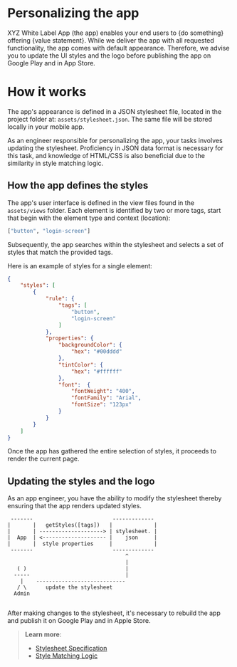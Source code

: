 # Personalizing the app    

XYZ White Label App (the app) enables your end users to {do something} offering {value statement}. 
While we deliver the app with all requested functionality, the app comes with default appearance. Therefore, we advise you to update the UI styles and the logo before publishing the app on Google Play and in App Store.  

# How it works  

The app's appearance is defined in a JSON stylesheet file, located in the project folder at: `assets/stylesheet.json`. The same file will be stored locally in your mobile app.  

As an engineer responsible for personalizing the app, your tasks involves updating the stylesheet. Proficiency in JSON data format is necessary for this task, and knowledge of HTML/CSS is also beneficial due to the similarity in style matching logic.  


## How the app defines the styles 

The app's user interface is defined in the view files found in the `assets/views` folder. Each element is identified by two or more tags, start that begin with the element type and context (location):  

```python
["button", "login-screen"]
```

Subsequently, the app searches within the stylesheet and selects a set of styles that match the provided tags.

Here is an example of styles for a single element:

```json
{
    "styles": [
        {
            "rule": {
                "tags": [
                    "button",
                    "login-screen"
                ]
            },
            "properties": {
                "backgroundColor": {
                    "hex": "#00dddd"
                },
                "tintColor": {
                    "hex": "#ffffff"
                },
                "font":  {
                    "fontWeight": "400",
                    "fontFamily": "Arial",
                    "fontSize": "123px"
                }
            }
        }
    ]
}
```

Once the app has gathered the entire selection of styles, it proceeds to render the current page.  

## Updating the styles and the logo

As an app engineer, you have the ability to modify the stylesheet thereby ensuring that the app renders updated styles. 

```
 -------                         -------------
|       |   getStyles([tags])   |             |
|       | --------------------> | stylesheet. |
|  App  | <-------------------- |    json     |
|       |  style properties     |             |
 -------                         -------------    
                                     ^
                                     |
   ( )                               |
  -----                              |
    |    ---------------------------- 
   / \      update the stylesheet
  Admin
    
```

After making changes to the stylesheet, it's necessary to rebuild the app and publish it on Google Play and in Apple Store.  

> **Learn more**:   
> * [Stylesheet Specification](stylesheet-spec.md#stylesheet-specification)  
> * [Style Matching Logic](stylesheet-spec.md#style-matching-logic)  


